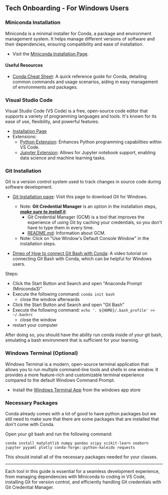 ## Tech Onboarding - For Windows Users

### Miniconda Installation
Miniconda is a minimal installer for Conda, a package and environment management system. It helps manage different versions of software and their dependencies, ensuring compatibility and ease of installation.

- Visit the [Miniconda Installation Page](https://docs.conda.io/projects/miniconda/en/latest/index.html).

#### Useful Resources
- [Conda Cheat Sheet](https://conda.io/projects/conda/en/latest/user-guide/cheatsheet.html): A quick reference guide for Conda, detailing common commands and usage scenarios, aiding in easy management of environments and packages.

### Visual Studio Code
Visual Studio Code (VS Code) is a free, open-source code editor that supports a variety of programming languages and tools. It's known for its ease of use, flexibility, and powerful features.

- [Installation Page](https://code.visualstudio.com)
- Extensions:
  - [Python Extension](https://marketplace.visualstudio.com/items?itemName=ms-python.python): Enhances Python programming capabilities within VS Code.
  - [Jupyter Extension](https://marketplace.visualstudio.com/items?itemName=ms-toolsai.jupyter): Allows for Jupyter notebook support, enabling data science and machine learning tasks.

### Git Installation
Git is a version control system used to track changes in source code during software development.

- [Git Installation page](https://git-scm.com/download/win): Visit this page to download Git for Windows.
  - Note: **Git Credential Manager** is an option in the installation steps, <u>***make sure to install it***</u>.
    - Git Credential Manager (GCM) is a tool that improves the experience of using Git by caching your credentials, so you don't have to type them in every time.
    - [README.md](https://github.com/git-ecosystem/git-credential-manager/blob/main/README.md): Information about GCM.
  - Note: Click on "Use Window's Default Console Window" in the installation steps.

- [Dmeo of How to connect Git Bash with Conda](https://www.youtube.com/watch?v=M33oOq-c60s): A video tutorial on connecting Git Bash with Conda, which can be helpful for Windows users.

Steps:
* Click the Start Button and Search and open "Anaconda Prompt (Miniconda3)" 
* Execute the following command: `conda init bash`
    * close the window afterwards
* Click the Start Button and Search and open "Git Bash"
* Execute the following command: `echo '. ${HOME}/.bash_profile' >> ~/.bashrc`
    * close the window
* restart your computer

After doing so, you should have the ability run conda inside of your git bash, simulating a bash environment that is sufficient for your learning.

### Windows Terminal (Optional)
Windows Terminal is a modern, open-source terminal application that allows you to run multiple command-line tools and shells in one window. It provides a more feature-rich and customizable terminal experience compared to the default Windows Command Prompt.

* Install the [Windows Terminal App](https://apps.microsoft.com/detail/9N0DX20HK701?hl=en-us&gl=US) from the windows app store

### Necessary Packages
Conda already comes with a lot of good to have python packages but we still need to make sure that there are some packages that are installed that don't come with Conda.

Open your git bash and run the following command:
```
conda install matplotlib numpy pandas scipy scikit-learn seaborn jupyter pyyaml plotly conda-forge::python-kaleido requests
```

This should install all of the necessary packages needed for your classes.

---

Each tool in this guide is essential for a seamless development experience, from managing dependencies with Miniconda to coding in VS Code, installing Git for version control, and efficiently handling Git credentials with Git Credential Manager.